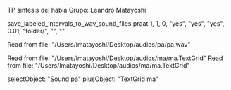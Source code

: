 TP sintesis del habla
Grupo: Leandro Matayoshi


save_labeled_intervals_to_wav_sound_files.praat
1, 1, 0, "yes", "yes", "yes", 0.01, "folder/", "", ""

Read from file: "/Users/lmatayoshi/Desktop/audios/pa/pa.wav"

Read from file: "/Users/lmatayoshi/Desktop/audios/ma/ma.TextGrid"
Read from file: "/Users/lmatayoshi/Desktop/audios/ma/ma.TextGrid"

selectObject: "Sound pa"
plusObject: "TextGrid ma"

